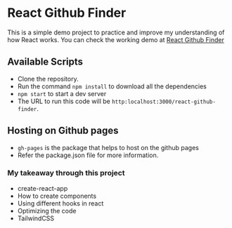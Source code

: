 # React Github Finder

This is a simple demo project to practice and improve my understanding of how React works. 
You can check the working demo at [React Github Finder](https://codingbbq.github.io/react-github-finder)

## Available Scripts

- Clone the repository.
- Run the command `npm install` to download all the dependencies
- `npm start` to start a dev server
- The URL to run this code will be `http:localhost:3000/react-github-finder`.

## Hosting on Github pages

- `gh-pages` is the package that helps to host on the github pages
- Refer the package.json file for more information. 


### My takeaway through this project

- create-react-app
- How to create components
- Using different hooks in react
- Optimizing the code
- TailwindCSS

